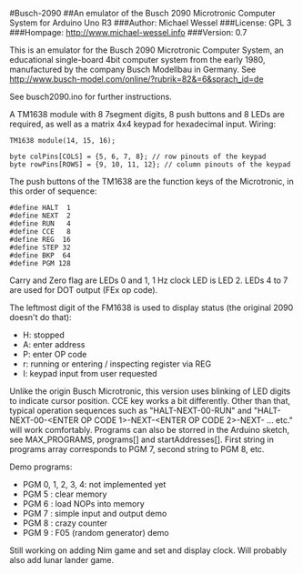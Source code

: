 #Busch-2090
##An emulator of the Busch 2090 Microtronic Computer System for Arduino Uno R3
###Author: Michael Wessel
###License: GPL 3
###Hompage: http://www.michael-wessel.info
###Version: 0.7

This is an emulator for the Busch 2090 Microtronic Computer System, an
educational single-board 4bit computer system from the early 1980,
manufactured by the company Busch Modellbau in Germany. See
http://www.busch-model.com/online/?rubrik=82&=6&sprach_id=de

See busch2090.ino for further instructions. 

A TM1638 module with 8 7segment digits, 8 push buttons and 8 LEDs are
required, as well as a matrix 4x4 keypad for hexadecimal input. 
Wiring:

    TM1638 module(14, 15, 16);

    byte colPins[COLS] = {5, 6, 7, 8}; // row pinouts of the keypad
    byte rowPins[ROWS] = {9, 10, 11, 12}; // column pinouts of the keypad

The push buttons of the TM1638 are the function keys of the
Microtronic, in this order of sequence:

    #define HALT  1 
    #define NEXT  2 
    #define RUN   4
    #define CCE   8
    #define REG  16
    #define STEP 32
    #define BKP  64
    #define PGM 128 

Carry and Zero flag are LEDs 0 and 1, 1 Hz clock LED is LED 2.  LEDs 4
to 7 are used for DOT output (FEx op code). 

The leftmost digit of the FM1638 is used to display status (the
original 2090 doesn't do that):

- H: stopped 
- A: enter address 
- P: enter OP code 
- r: running or entering / inspecting register via REG  
- I: keypad input from user requested 

Unlike the origin Busch Microtronic, this version uses blinking of LED
digits to indicate cursor position. CCE key works a bit
differently. Other than that, typical operation sequences such as
"HALT-NEXT-00-RUN" and "HALT-NEXT-00-<ENTER OP CODE 1>-NEXT-<ENTER OP
CODE 2>-NEXT- ... etc." will work comfortably. Programs can also be
storred in the Arduino sketch, see MAX_PROGRAMS, programs[] and
startAddresses[]. First string in programs array corresponds to PGM 7,
second string to PGM 8, etc.

Demo programs:

- PGM 0, 1, 2, 3, 4: not implemented yet
- PGM 5 : clear memory
- PGM 6 : load NOPs into memory
- PGM 7 : simple input and output demo 
- PGM 8 : crazy counter 
- PGM 9 : F05 (random generator) demo 

Still working on adding Nim game and set and display clock. Will
probably also add lunar lander game. 

